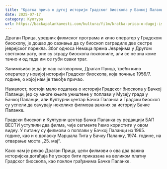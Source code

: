 ```yaml
---
title: "Кратка прича о дугој историји Градског биоскопа у Бачкој Паланци (ВИДЕО)"
date: 2025-07-17
category: Култура
url: https://backapalankavesti.com/kultura/film/kratka-prica-o-dugoj-istoriji-gradskog-bioskopa-u-backoj-palanci-video/
---
```


Драган Прица, уредник филмског програма и кино оператер у Градском биоскопу, је дошао до сазнања да су биоскоп саградиле две сестре јеврејског порекла. Због односа Немаца према Јеврејима у Другом светском рату, оне су зграду биоскопа поклониле, али се не зна коме тачно и од тада им се губи сваки траг.

Занимљиво је да је наш саговорник, Драган Прица, трећи кино оператер у новијој историји Градског биоскопа, која почиње 1956/7. године, о којој нам је такође причао.

Нажалост, постоји мало података о историји Градског биоскопа у Бачкој Паланци, јер су многе књиге уништене у поплави у Музеју града у Бачкој Паланци, али Културни центар Бачка Паланка и Градски биоскоп су успели да сачувају неколико филмова важних за историју Бачке Паланке.

Градски биоскоп и Културни центар Бачка Паланка су редакцији БАП ВЕСТИ уступили два филма, чије сегменте ћемо користити у овом видеу. У питању су филмови о поплави у Бачкој Паланци из 1965. године, као и о доласку Маршала Тита у Бачку Паланку, 1974. године, на отварање моста „25. мај“.

Како нам је рекао Драган Прица, цели филмови о ова два важна историјска догађаја ће ускоро бити приказана на великом платну Градског биоскопа, као поклон грађанима Бачке Паланке.
